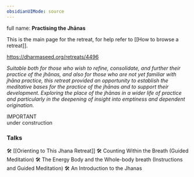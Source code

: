 ```yaml
---
obsidianUIMode: source
---
```

full name: **Practising the Jhānas**

This is the main page for the retreat, for help refer to [[How to browse a retreat]].

https://dharmaseed.org/retreats/4496

_Suitable both for those who wish to refine, consolidate, and further their practice of the jhānas, and also for those who are not yet familiar with jhāna practice, this retreat provided an opportunity to establish the meditative bases for the practice of the jhānas and to support their development. Exploring the place of the jhānas in a wider life of practice and particularly in the deepening of insight into emptiness and dependent origination._
<br/>

<div class="admonition important"><div class="title">IMPORTANT</div><div class="content">
under construction<br/>
</div></div>

### Talks
🛠️ [[Orienting to This Jhana Retreat]]
🛠️ Counting Within the Breath (Guided Meditation)
🛠️ The Energy Body and the Whole-body breath (Instructions and Guided Meditation)
🛠️ An Introduction to the Jhanas
